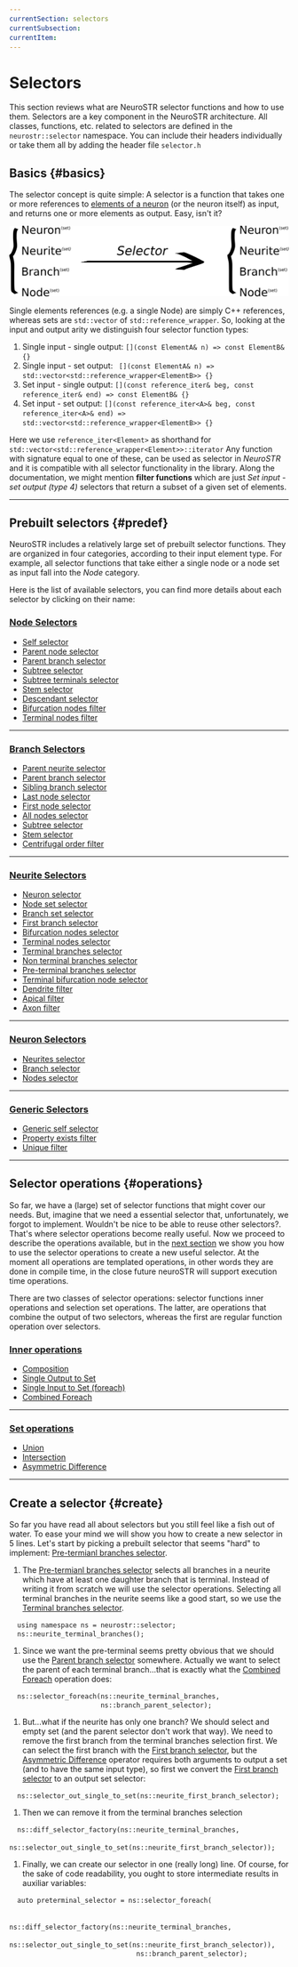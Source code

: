 ```yaml
---
currentSection: selectors
currentSubsection:
currentItem:
---
```

# Selectors
This section reviews what are NeuroSTR selector functions and how to use them. Selectors are a key component in the NeuroSTR architecture. All classes, functions, etc. related to selectors are defined in the `neurostr::selector` namespace. You can include their headers individually or take them all by adding the header file `selector.h`

## Basics  {#basics}
The selector concept is quite simple: A selector is a function that takes one or more references to [elements of a neuron](goals_architecture.html) (or the neuron itself) as input, and returns one or more elements as output. Easy, isn't it?

![Selector basics][selector_basics]

Single elements references (e.g. a single Node) are simply C++ references, whereas sets are `std::vector` of `std::reference_wrapper`. So, looking at the input and output arity we distinguish four selector function types:
1. Single input - single output: `[](const ElementA& n) => const ElementB& {}`
1. Single input - set output: ` [](const ElementA& n) => std::vector<std::reference_wrapper<ElementB>> {}`
1. Set input - single output:  ` [](const reference_iter& beg, const reference_iter& end) => const ElementB& {} `
1. Set input - set output:  ` [](const reference_iter<A>& beg, const reference_iter<A>& end) => std::vector<std::reference_wrapper<ElementB>> {} `

Here we use `reference_iter<Element>` as shorthand for ` std::vector<std::reference_wrapper<Element>>::iterator `
 Any function with signature equal to one of these, can be used as selector in *NeuroSTR* and it is compatible with all selector functionality in the library. Along the documentation, we might mention **filter functions** which are just *Set input - set output (type 4)* selectors that return a subset of a given set of elements.

---

## Prebuilt selectors {#predef}

NeuroSTR includes a relatively large set of prebuilt selector functions. They are organized in four categories, according to their input element type. For example, all selector functions that take either a single node or a node set as input fall into the *Node* category.

Here is the list of available selectors, you can find more details about each selector by clicking on their name:

### [Node Selectors](selectors/prebuilt.html#node_selectors)

- [Self selector](selectors/prebuilt.html#node_self)
- [Parent node selector](selectors/prebuilt.html#node_parent)
- [Parent branch selector](selectors/prebuilt.html#node_branch)
- [Subtree selector](selectors/prebuilt.html#node_subtree)
- [Subtree terminals selector](selectors/prebuilt.html#node_subtree_terminals)
- [Stem selector](selectors/prebuilt.html#node_stem)
- [Descendant selector](selectors/prebuilt.html#node_descendants)
- [Bifurcation nodes filter](selectors/prebuilt.html#node_bifurcation)
- [Terminal nodes filter](selectors/prebuilt.html#node_terminal)

 ---

### [Branch Selectors](selectors/prebuilt.html#branch_selectors)

- [Parent neurite selector](selectors/prebuilt.html#branch_neurite)
- [Parent branch selector](selectors/prebuilt.html#branch_parent)
- [Sibling branch selector](selectors/prebuilt.html#branch_sibling)
- [Last node selector](selectors/prebuilt.html#branch_last_node)
- [First node selector](selectors/prebuilt.html#branch_first_node)
- [All nodes selector](selectors/prebuilt.html#branch_nodes)
- [Subtree selector](selectors/prebuilt.html#branch_subtree)
- [Stem selector](selectors/prebuilt.html#branch_stem)
- [Centrifugal order filter](selectors/prebuilt.html#branch_order)

---

### [Neurite Selectors](selectors/prebuilt.html#neurite_selectors)

- [Neuron selector](selectors/prebuilt.html#neurite_neuron)
- [Node set selector](selectors/prebuilt.html#neurite_nodes)
- [Branch set selector](selectors/prebuilt.html#neurite_branches)
- [First branch selector](selectors/prebuilt.html#neurite_first_branch)
- [Bifurcation nodes selector](selectors/prebuilt.html#neurite_bifurcation_nodes)
- [Terminal nodes selector](selectors/prebuilt.html#neurite_terminal_nodes)
- [Terminal branches selector](selectors/prebuilt.html#neurite_terminal_branches)
- [Non terminal branches selector](selectors/prebuilt.html#neurite_nonterminal)
- [Pre-terminal branches selector](selectors/prebuilt.html#neurite_preterminal)
- [Terminal bifurcation node selector](selectors/prebuilt.html#neurite_terminal_bif)
- [Dendrite filter](selectors/prebuilt.html#neurite_type)
- [Apical filter](selectors/prebuilt.html#neurite_type)
- [Axon filter](selectors/prebuilt.html#neurite_type)

---

### [Neuron Selectors](selectors/prebuilt.html#neuron_selectors)

- [Neurites selector](selectors/neuron.html#neuron_neurites)
- [Branch selector](selectors/neuron.html#neuron_branch)
- [Nodes selector](selectors/neuron.html#neuron_nodes)

---

### [Generic Selectors](selectors/prebuilt.html#generic_selectors)

- [Generic self selector](selectors/generic.html#generic_self)
- [Property exists filter](selectors/generic.html#generic_property)
- [Unique filter](selectors/generic.html#generic_unique)

---

## Selector operations {#operations}

So far, we have a (large) set of selector functions that might cover our needs. But, imagine that we need a essential selector that, unfortunately, we forgot to implement. Wouldn't be nice to be able to reuse other selectors?. That's where selector operations become really useful. Now we proceed to describe the operations available, but in the [next section](#create) we show you how to use the selector operations to create a new useful selector. At the moment all operations are templated operations, in other words they are done in compile time, in the close future neuroSTR will support execution time operations.

There are two classes of selector operations: selector functions inner operations and selection set operations. The latter, are operations that combine the output of two selectors, whereas the first are regular function operation over selectors.

### [Inner operations](selectors/operations.html#inner)

- [Composition](selectors/operations.html#compose)
- [Single Output to Set](selectors/operations.html#out_to_set)
- [Single Input to Set (foreach)](selectors/operations.html#in_to_set)
- [Combined Foreach](selectors/operations.html#foreach)

---

### [Set operations](selectors/operations.html#set)

- [Union](selectors/operations.html#union)
- [Intersection](selectors/operations.html#intersection)
- [Asymmetric Difference](selectors/operations.html#diff)

---

## Create a selector {#create}

So far you have read all about selectors but you still feel like a fish out of water. To ease your mind we will show you how to create a new selector in 5 lines. Let's start by picking a prebuilt selector that seems "hard" to implement: [Pre-termianl branches selector](selectors/prebuilt.html#neurite_preterminal).

1. The [Pre-termianl branches selector](selectors/prebuilt.html#neurite_preterminal) selects all branches in a neurite which have at least one daughter branch that is terminal. Instead of writing it from scratch we will use the selector operations. Selecting all terminal branches in the neurite seems like a good start, so we use the [Terminal branches selector](selectors/prebuilt.html#neurite_terminal_branches).
```
  using namespace ns = neurostr::selector;
  ns::neurite_terminal_branches();
```

1. Since we want the pre-terminal seems pretty obvious that we should use the [Parent branch selector](selectors/prebuilt.html#branch_parent) somewhere. Actually we want to select the parent of each terminal branch...that is exactly what the [Combined Foreach](selectors/operations.html#foreach) operation does:
```
  ns::selector_foreach(ns::neurite_terminal_branches,
                       ns::branch_parent_selector);
```

1. But...what if the neurite has only one branch? We should select and empty set (and the parent selector don't work that way). We need to remove the first branch from the terminal branches selection first. We can select the first branch with the [First branch selector](selectors/prdefined.html#neurite_first_branch), but the [Asymmetric Difference](selectors/operations.html#diff) operator requires both arguments to output a set (and to have the same input type), so first we convert the [First branch selector](selectors/prebuilt.html#neurite_first_branch) to an output set selector:
```
  ns::selector_out_single_to_set(ns::neurite_first_branch_selector);
```

1. Then we can remove it from the terminal branches selection
```
  ns::diff_selector_factory(ns::neurite_terminal_branches,
                            ns::selector_out_single_to_set(ns::neurite_first_branch_selector));
```

1. Finally, we can create our selector in one (really long) line. Of course, for the sake of code readability, you ought to store intermediate results in auxiliar variables:
```
  auto preterminal_selector = ns::selector_foreach(

                                ns::diff_selector_factory(ns::neurite_terminal_branches,
                                                          ns::selector_out_single_to_set(ns::neurite_first_branch_selector)),
                                ns::branch_parent_selector);
```
[//]: # "Images"

[selector_basics]: figures/selector_basics.png "Selector basic schema"
